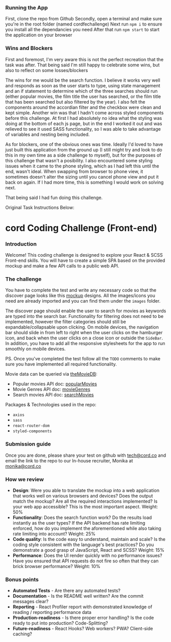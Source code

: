 ### Running the App

First, clone the repo from Github
Secondly, open a terminal and make sure you're in the root folder (named cordfechallenge)
Next run `npm i` to ensure you install all the dependancies you need
After that run `npm start` to start the application on your browser

### Wins and Blockers

First and foremost, I'm very aware this is not the perfect recreation that the task was after. That being said
I'm still happy to celebrate some wins, but also to reflect on some losses/blockers

The wins for me would be the search function. I believe it works very well and responds as soon as the user starts to type, using state management and an if statement to determine which of the three searches should run (either popular movies, the film title the user has searched, or the film title that has been searched but also filtered by the year). I also felt the components around the accordian filter and the checkbox were clean and kept simple. Another win was that I hadn't come across styled components before this challenge. At first I had absolutely no idea what the styling was doing at the bottom of each js page, but in the end I worked it out and was relieved to see it used SASS functionality, so I was able to take advantage of variables and nesting being included.

As for blockers, one of the obvious ones was time. Ideally I'd loved to have just built this application from the ground up (I still might try and look to do this in my own time as a side challenge to myself), but for the purposes of this challenge that wasn't a posibility. I also encountered some styling issues when it came to the phone styling, which as I had left this until the end, wasn't ideal. When swapping from browser to phone view, it sometimes doesn't alter the sizing until you cancel phone view and put it back on again. If I had more time, this is something I would work on solving next.

That being said I had fun doing this challenge.

Original Task Instructions Below:

# cord Coding Challenge (Front-end)

### Introduction

Welcome! This coding challenge is designed to explore your React & SCSS Front-end skills. You will have to create a simple SPA based on the provided mockup and make a few API calls to a public web API.

### The challenge

You have to complete the test and write any necessary code so that the discover page looks like this [mockup] designs. All the images/icons you need are already imported and you can find them under the `images` folder.

The discover page should enable the user to search for movies as keywords are typed into the search bar. Functionality for filtering does not need to be implemented, however the filter categories should still be expandable/collapsable upon clicking. On mobile devices, the navigation bar should slide in from left to right when the user clicks on the hamburger icon, and back when the user clicks on a close icon or outside the `SideBar`. In addition, you have to add all the responsive stylesheets for the app to run smoothly on mobile devices.

PS. Once you've completed the test follow all the `TODO` comments to make sure you have implemented all required functionality.

Movie data can be queried via [theMovieDB]:

- Popular movies API doc: [popularMovies]
- Movie Genres API doc: [movieGenres]
- Search movies API doc: [searchMovies]

Packages & Technologies used in the repo:

- `axios`
- `sass`
- `react-router-dom`
- `styled-components`

### Submission guide

Once you are done, please share your test on github with tech@cord.co and email the link to the repo to our In-house recruiter, Monika at monika@cord.co

### How we review

- **Design**: Were you able to translate the mockup into a web application that works well on various browsers and devices? Does the output match the mockup? Are all the required interactions implemented? Is your web app accessible? This is the most important aspect. Weight: 50%
- **Functionality**: Does the search function work? Do the results load instantly as the user types? If the API backend has rate limiting enforced, how do you implement the aforementioned while also taking rate limiting into account? Weight: 25%
- **Code quality**: Is the code easy to understand, maintain and scale? Is the coding style consistent with the language's best practices? Do you demonstrate a good grasp of JavaScript, React and SCSS? Weight: 15%
- **Performance**: Does the UI render quickly with no performance issues? Have you ensured that API requests do not fire so often that they can brick browser performance? Weight: 10%

### Bonus points

- **Automated Tests** - Are there any automated tests?
- **Documentation** - Is the README well written? Are the commit messages clear?
- **Reporting** - React Profiler report with demonstrated knowledge of reading / reporting performance data
- **Production-readiness** - Is there proper error handling? Is the code ready to put into production? Code-Splitting?
- **Future-readiness** - React Hooks? Web workers? PWA? Client-side caching?

[mockup]: https://cord-coding-challenges.s3-eu-west-1.amazonaws.com/frontend-test-mockups.zip
[themoviedb]: https://www.themoviedb.org/documentation/api
[popularmovies]: https://developers.themoviedb.org/3/movies/get-popular-movies
[moviegenres]: https://developers.themoviedb.org/3/genres/get-movie-list
[searchmovies]: https://developers.themoviedb.org/3/search/search-movies
